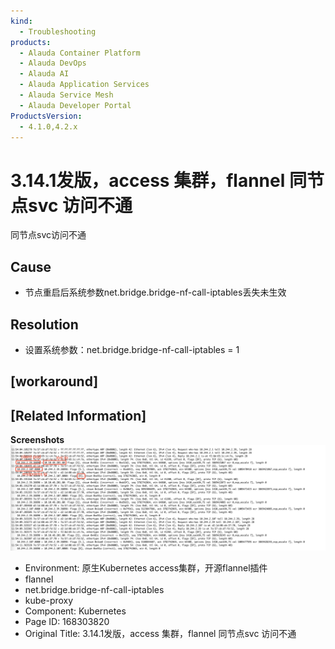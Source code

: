 ```yaml
---
kind:
  - Troubleshooting
products:
  - Alauda Container Platform
  - Alauda DevOps
  - Alauda AI
  - Alauda Application Services
  - Alauda Service Mesh
  - Alauda Developer Portal
ProductsVersion:
  - 4.1.0,4.2.x
---
```

<!-- A type of document that involves encountering a fault, diagnosing it, performing root cause analysis, and providing solutions. -->

# 3.14.1发版，access 集群，flannel 同节点svc 访问不通

同节点svc访问不通

## Cause
- 节点重启后系统参数net.bridge.bridge-nf-call-iptables丢失未生效

## Resolution
- 设置系统参数：net.bridge.bridge-nf-call-iptables = 1

## [workaround]

## [Related Information]
**Screenshots**
![](assets/3-14-1fa-ban-access-ji-qun-flannel-tong-jie-dian-svc-fang-wen-bu-tong/image-2023-10-30_14-36-2.png)
- Environment: 原生Kubernetes access集群，开源flannel插件
- flannel
- net.bridge.bridge-nf-call-iptables
- kube-proxy
- Component: Kubernetes
- Page ID: 168303820
- Original Title: 3.14.1发版，access 集群，flannel 同节点svc 访问不通
